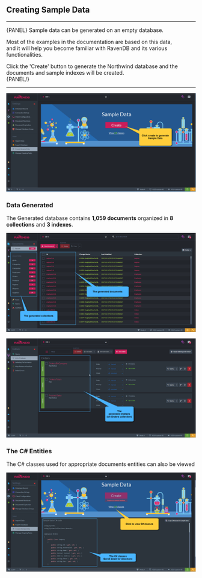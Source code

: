﻿## Creating Sample Data
---

{PANEL}
Sample data can be generated on an empty database.

Most of the examples in the documentation are based on this data,   
and it will help you become familiar with RavenDB and its various functionalities.

Click the 'Create' button to generate the Northwind database and the documents and sample indexes will be created.     
{PANEL/}

---
![Figure 1. Create Sample Data](images/create-sample-data-1.png "Create sample data")

### Data Generated 

The Generated database contains **1,059 documents** organized in **8 collections** and **3 indexes**.

![Figure 2. The generated sample documents](images/create-sample-data-2.png "Sample documents generated")

![Figure 3. The generated sample indexes](images/create-sample-data-3.png "Sample indexes generated")

### The C# Entities

The C# classes used for appropriate documents entities can also be viewed 

![Figure 4. The C# classes used for the entities](images/create-sample-data-4.png "C# Classes")

